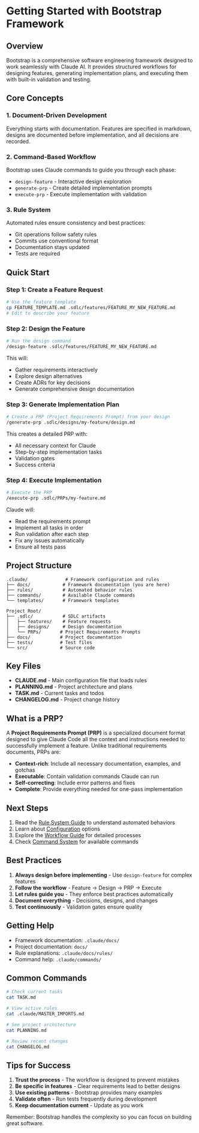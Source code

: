 # Getting Started with Bootstrap Framework

## Overview

Bootstrap is a comprehensive software engineering framework designed to work seamlessly with Claude AI. It provides structured workflows for designing features, generating implementation plans, and executing them with built-in validation and testing.

## Core Concepts

### 1. Document-Driven Development
Everything starts with documentation. Features are specified in markdown, designs are documented before implementation, and all decisions are recorded.

### 2. Command-Based Workflow
Bootstrap uses Claude commands to guide you through each phase:
- `design-feature` - Interactive design exploration
- `generate-prp` - Create detailed implementation prompts
- `execute-prp` - Execute implementation with validation

### 3. Rule System
Automated rules ensure consistency and best practices:
- Git operations follow safety rules
- Commits use conventional format
- Documentation stays updated
- Tests are required

## Quick Start

### Step 1: Create a Feature Request
```bash
# Use the feature template
cp FEATURE_TEMPLATE.md .sdlc/features/FEATURE_MY_NEW_FEATURE.md
# Edit to describe your feature
```

### Step 2: Design the Feature
```bash
# Run the design command
/design-feature .sdlc/features/FEATURE_MY_NEW_FEATURE.md
```
This will:
- Gather requirements interactively
- Explore design alternatives
- Create ADRs for key decisions
- Generate comprehensive design documentation

### Step 3: Generate Implementation Plan
```bash
# Create a PRP (Project Requirements Prompt) from your design
/generate-prp .sdlc/designs/my-feature/design.md
```
This creates a detailed PRP with:
- All necessary context for Claude
- Step-by-step implementation tasks
- Validation gates
- Success criteria

### Step 4: Execute Implementation
```bash
# Execute the PRP
/execute-prp .sdlc/PRPs/my-feature.md
```
Claude will:
- Read the requirements prompt
- Implement all tasks in order
- Run validation after each step
- Fix any issues automatically
- Ensure all tests pass

## Project Structure

```
.claude/              # Framework configuration and rules
├── docs/            # Framework documentation (you are here)
├── rules/           # Automated behavior rules
├── commands/        # Available Claude commands
└── templates/       # Framework templates

Project Root/
├── .sdlc/           # SDLC artifacts
│   ├── features/    # Feature requests
│   ├── designs/     # Design documentation
│   └── PRPs/       # Project Requirements Prompts
├── docs/           # Project documentation
├── tests/          # Test files
└── src/            # Source code
```

## Key Files

- **CLAUDE.md** - Main configuration file that loads rules
- **PLANNING.md** - Project architecture and plans
- **TASK.md** - Current tasks and todos
- **CHANGELOG.md** - Project change history

## What is a PRP?

A **Project Requirements Prompt (PRP)** is a specialized document format designed to give Claude Code all the context and instructions needed to successfully implement a feature. Unlike traditional requirements documents, PRPs are:

- **Context-rich**: Include all necessary documentation, examples, and gotchas
- **Executable**: Contain validation commands Claude can run
- **Self-correcting**: Include error patterns and fixes
- **Complete**: Provide everything needed for one-pass implementation

## Next Steps

1. Read the [Rule System Guide](rule-system.md) to understand automated behaviors
2. Learn about [Configuration](configuration.md) options
3. Explore the [Workflow Guide](workflow.md) for detailed processes
4. Check [Command System](command-system.md) for available commands

## Best Practices

1. **Always design before implementing** - Use `design-feature` for complex features
2. **Follow the workflow** - Feature → Design → PRP → Execute
3. **Let rules guide you** - They enforce best practices automatically
4. **Document everything** - Decisions, designs, and changes
5. **Test continuously** - Validation gates ensure quality

## Getting Help

- Framework documentation: `.claude/docs/`
- Project documentation: `docs/`
- Rule explanations: `.claude/docs/rules/`
- Command help: `.claude/commands/`

## Common Commands

```bash
# Check current tasks
cat TASK.md

# View active rules
cat .claude/MASTER_IMPORTS.md

# See project architecture
cat PLANNING.md

# Review recent changes
cat CHANGELOG.md
```

## Tips for Success

1. **Trust the process** - The workflow is designed to prevent mistakes
2. **Be specific in features** - Clear requirements lead to better designs
3. **Use existing patterns** - Bootstrap provides many examples
4. **Validate often** - Run tests frequently during development
5. **Keep documentation current** - Update as you work

Remember: Bootstrap handles the complexity so you can focus on building great software.